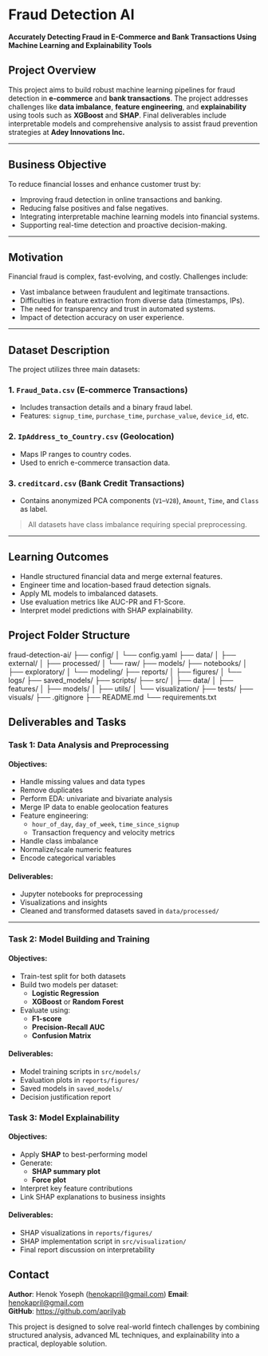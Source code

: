 # Fraud Detection AI

**Accurately Detecting Fraud in E-Commerce and Bank Transactions Using Machine Learning and Explainability Tools**


##  Project Overview

This project aims to build robust machine learning pipelines for fraud detection in **e-commerce** and **bank transactions**. The project addresses challenges like **data imbalance**, **feature engineering**, and **explainability** using tools such as **XGBoost** and **SHAP**. Final deliverables include interpretable models and comprehensive analysis to assist fraud prevention strategies at **Adey Innovations Inc.**

---

##  Business Objective

To reduce financial losses and enhance customer trust by:

- Improving fraud detection in online transactions and banking.
- Reducing false positives and false negatives.
- Integrating interpretable machine learning models into financial systems.
- Supporting real-time detection and proactive decision-making.

---

##  Motivation

Financial fraud is complex, fast-evolving, and costly. Challenges include:

- Vast imbalance between fraudulent and legitimate transactions.
- Difficulties in feature extraction from diverse data (timestamps, IPs).
- The need for transparency and trust in automated systems.
- Impact of detection accuracy on user experience.

---

##  Dataset Description

The project utilizes three main datasets:

### 1. `Fraud_Data.csv` (E-commerce Transactions)
- Includes transaction details and a binary fraud label.
- Features: `signup_time`, `purchase_time`, `purchase_value`, `device_id`, etc.

### 2. `IpAddress_to_Country.csv` (Geolocation)
- Maps IP ranges to country codes.
- Used to enrich e-commerce transaction data.

### 3. `creditcard.csv` (Bank Credit Transactions)
- Contains anonymized PCA components (`V1`–`V28`), `Amount`, `Time`, and `Class` as label.

>  All datasets have class imbalance requiring special preprocessing.

---

##  Learning Outcomes

- Handle structured financial data and merge external features.
- Engineer time and location-based fraud detection signals.
- Apply ML models to imbalanced datasets.
- Use evaluation metrics like AUC-PR and F1-Score.
- Interpret model predictions with SHAP explainability.

##  Project Folder Structure


fraud-detection-ai/
├── config/
│   └── config.yaml
├── data/
│   ├── external/
│   ├── processed/
│   └── raw/
├── models/
├── notebooks/
│   ├── exploratory/
│   └── modeling/
├── reports/
│   ├── figures/
│   └── logs/
├── saved_models/
├── scripts/
├── src/
│   ├── data/
│   ├── features/
│   ├── models/
│   ├── utils/
│   └── visualization/
├── tests/
├── visuals/
├── .gitignore
├── README.md
└── requirements.txt

## Deliverables and Tasks

### Task 1: Data Analysis and Preprocessing

#### Objectives:

- Handle missing values and data types
- Remove duplicates
- Perform EDA: univariate and bivariate analysis
- Merge IP data to enable geolocation features
- Feature engineering:
  - `hour_of_day`, `day_of_week`, `time_since_signup`
  - Transaction frequency and velocity metrics
- Handle class imbalance
- Normalize/scale numeric features
- Encode categorical variables

#### Deliverables:

- Jupyter notebooks for preprocessing
- Visualizations and insights
- Cleaned and transformed datasets saved in `data/processed/`

---

### Task 2: Model Building and Training

#### Objectives:

- Train-test split for both datasets
- Build two models per dataset:
  - **Logistic Regression**
  - **XGBoost** or **Random Forest**
- Evaluate using:
  - **F1-score**
  - **Precision-Recall AUC**
  - **Confusion Matrix**

#### Deliverables:

- Model training scripts in `src/models/`
- Evaluation plots in `reports/figures/`
- Saved models in `saved_models/`
- Decision justification report


### Task 3: Model Explainability

#### Objectives:

- Apply **SHAP** to best-performing model
- Generate:
  - **SHAP summary plot**
  - **Force plot**
- Interpret key feature contributions
- Link SHAP explanations to business insights

#### Deliverables:

- SHAP visualizations in `reports/figures/`
- SHAP implementation script in `src/visualization/`
- Final report discussion on interpretability


## Contact
**Author**: Henok Yoseph (henokapril@gmail.com)
**Email**: henokapril@gmail.com  
**GitHub**: https://github.com/aprilyab


This project is  designed to solve real-world fintech challenges by combining structured analysis, advanced ML techniques, and explainability into a practical, deployable solution.

